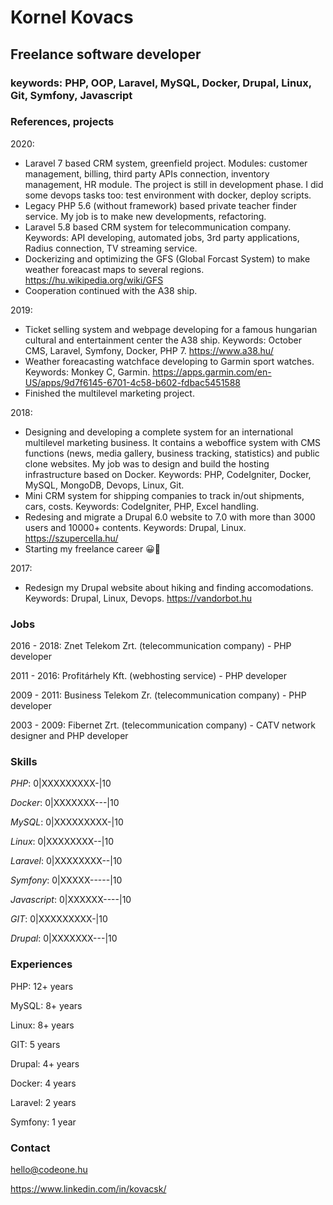 # Kornel Kovacs
## Freelance software developer
### keywords: PHP, OOP, Laravel, MySQL, Docker, Drupal, Linux, Git, Symfony, Javascript

### References, projects

2020:
- Laravel 7 based CRM system, greenfield project. Modules: customer management, billing, third party APIs connection, inventory management, HR module. The project is still in development phase. I did some devops tasks too: test environment with docker, deploy scripts.
- Legacy PHP 5.6 (without framework) based private teacher finder service. My job is to make new developments, refactoring.
- Laravel 5.8 based CRM system for telecommunication company. Keywords: API developing, automated jobs, 3rd party applications, Radius connection, TV streaming service.
- Dockerizing and optimizing the GFS (Global Forcast System) to make weather foreacast maps to several regions. https://hu.wikipedia.org/wiki/GFS
- Cooperation continued with the A38 ship.

2019:
- Ticket selling system and webpage developing for a famous hungarian cultural and entertainment center the A38 ship. Keywords: October CMS, Laravel, Symfony, Docker, PHP 7. https://www.a38.hu/
- Weather foreacasting watchface developing to Garmin sport watches. Keywords: Monkey C, Garmin. https://apps.garmin.com/en-US/apps/9d7f6145-6701-4c58-b602-fdbac5451588
- Finished the multilevel marketing project.

2018:
- Designing and developing a complete system for an international multilevel marketing business. It contains a weboffice system with CMS functions (news, media gallery, business tracking, statistics) and public clone websites. My job was to design and build the hosting infrastructure based on Docker. Keywords: PHP, CodeIgniter, Docker, MySQL, MongoDB, Devops, Linux, Git.
- Mini CRM system for shipping companies to track in/out shipments, cars, costs. Keywords: CodeIgniter, PHP, Excel handling.
- Redesing and migrate a Drupal 6.0 website to 7.0 with more than 3000 users and 10000+ contents. Keywords: Drupal, Linux. https://szupercella.hu/
- Starting my freelance career 😀🤘

2017:
- Redesign my Drupal website about hiking and finding accomodations. Keywords: Drupal, Linux, Devops. https://vandorbot.hu

### Jobs
2016 - 2018: Znet Telekom Zrt. (telecommunication company) - PHP developer

2011 - 2016: Profitárhely Kft. (webhosting service) - PHP developer

2009 - 2011: Business Telekom Zr. (telecommunication company) - PHP developer

2003 - 2009: Fibernet Zrt. (telecommunication company) - CATV network designer and PHP developer

### Skills

*PHP*: 0|XXXXXXXXX-|10

*Docker*: 0|XXXXXXX---|10

*MySQL*: 0|XXXXXXXXX-|10

*Linux*: 0|XXXXXXXX--|10

*Laravel*: 0|XXXXXXXX--|10

*Symfony*: 0|XXXXX-----|10

*Javascript*: 0|XXXXXX----|10

*GIT*: 0|XXXXXXXXX-|10

*Drupal*: 0|XXXXXXX---|10

### Experiences

PHP: 12+ years

MySQL: 8+ years

Linux: 8+ years

GIT: 5 years

Drupal: 4+ years

Docker: 4 years

Laravel: 2 years

Symfony: 1 year

### Contact
hello@codeone.hu

https://www.linkedin.com/in/kovacsk/
